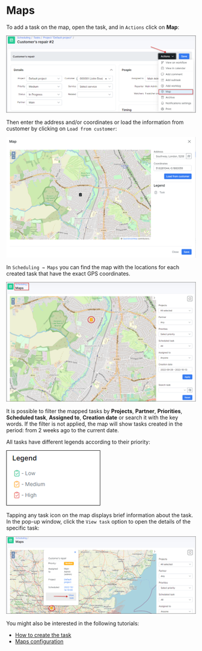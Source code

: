 Maps
=====
To add a task on the map, open the task, and in ``Actions`` click on **Map**:

![Locate](locate.png)

Then enter the address and/or coordinates or load the information from customer by clicking on ``Load from customer``:

![Coordinates](coordinates.png)

In `Scheduling → Maps` you can find the map with the locations for each created task that have the exact GPS coordinates.

![Maps](maps.png)

It is possible to filter the mapped tasks by **Projects**, **Partner**, **Priorities**, **Scheduled task**, **Assigned to**, **Creation date** or search it with the key words. If the filter is not applied, the map will show tasks created in the period: from 2 weeks ago to the current date.

All tasks have different legends according to their priority:

![Legends](legends.png)

Tapping any task icon on the map displays brief information about the task. In the pop-up window, click the `View task` option to open the details of the specific task:

![View_task](view_task.png)

You might also be interested in the following tutorials:

- [How to create the task](scheduling/tasks/tasks.md)
- [Maps configuration](configuration/main_configuration/maps/maps.md)
